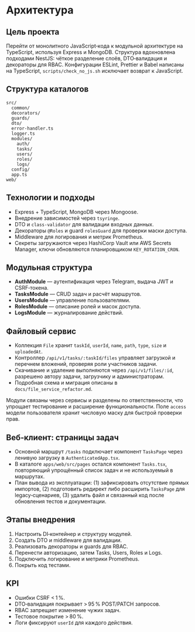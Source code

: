 <!-- Назначение файла: обзор архитектуры и модулей проекта (Auth, Tasks, Users, Roles, Logs). -->

# Архитектура

## Цель проекта

Перейти от монолитного JavaScript‑кода к модульной архитектуре на TypeScript,
используя Express и MongoDB. Структура вдохновлена подходами NestJS:
чёткое разделение слоёв, DTO‑валидация и декораторы для RBAC.
Конфигурации ESLint, Prettier и Babel написаны на TypeScript, `scripts/check_no_js.sh` исключает возврат к JavaScript.

## Структура каталогов

```
src/
  common/
  decorators/
  guards/
  dto/
  error-handler.ts
  logger.ts
  modules/
    auth/
    tasks/
    users/
    roles/
    logs/
  config/
  app.ts
web/
```

## Технологии и подходы

- Express + TypeScript, MongoDB через Mongoose.
- Внедрение зависимостей через `tsyringe`.
- DTO и `class-validator` для валидации входных данных.
- Декораторы `@Roles` и guard `rolesGuard` для проверки маски доступа.
- Middleware для логирования и метрик Prometheus.
- Секреты загружаются через HashiCorp Vault или AWS Secrets Manager,
  ключи обновляются планировщиком `KEY_ROTATION_CRON`.

## Модульная структура

- **AuthModule** — аутентификация через Telegram, выдача JWT и CSRF‑токена.
- **TasksModule** — CRUD задач и расчёт маршрутов.
- **UsersModule** — управление пользователями.
- **RolesModule** — описание ролей и масок доступа.
- **LogsModule** — журналирование действий.

## Файловый сервис

- Коллекция `File` хранит `taskId`, `userId`, `name`, `path`, `type`, `size` и `uploadedAt`.
- Контроллер `/api/v1/tasks/:taskId/files` управляет загрузкой и перечнем вложений, проверяя роли участников задачи.
- Скачивание и удаление выполняются через `/api/v1/files/:id`, разрешено автору задачи, загрузчику и администраторам.
- Подробная схема и миграция описаны в `docs/file_service_refactor.md`.

Модули связаны через сервисы и разделены по ответственности,
что упрощает тестирование и расширение функциональности.
Поле `access` модели пользователя хранит числовую маску для быстрой проверки прав.

## Веб‑клиент: страницы задач

- Основной маршрут `/tasks` подключает компонент `TasksPage` через ленивую загрузку в `AuthenticatedApp.tsx`.
- В каталоге `apps/web/src/pages` остался компонент `Tasks.tsx`, повторяющий упрощённый список задач и не используемый в маршрутах.
- План вывода из эксплуатации: (1) зафиксировать отсутствие прямых импортов, (2) подготовить редирект либо расширить `TasksPage` для legacy‑сценариев, (3) удалить файл и связанный код после обновления тестов и документации.

## Этапы внедрения

1. Настроить DI‑контейнер и структуру модулей.
2. Создать DTO и middleware для валидации.
3. Реализовать декораторы и guards для RBAC.
4. Перенести авторизацию, затем Tasks, Users, Roles и Logs.
5. Подключить логирование и метрики Prometheus.
6. Покрыть код тестами.

## KPI

- Ошибки CSRF < 1 %.
- DTO‑валидация покрывает > 95 % POST/PATCH запросов.
- RBAC запрещает изменение чужих задач.
- Тестовое покрытие > 80 %.
- Логи фиксируют `userId` для каждого действия.
